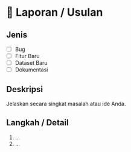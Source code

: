 # 📝 Laporan / Usulan

## Jenis
- [ ] Bug
- [ ] Fitur Baru
- [ ] Dataset Baru
- [ ] Dokumentasi

## Deskripsi
Jelaskan secara singkat masalah atau ide Anda.

## Langkah / Detail
1. ...
2. ...